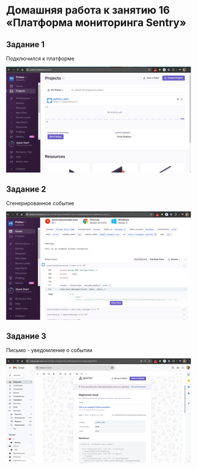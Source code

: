 # Домашняя работа к занятию 16 «Платформа мониторинга Sentry»

## Задание 1

Подключился к платформе

![screen](./screen/Screenshot2024-05-01-184055.png)

## Задание 2

Сгенерированное событие

![screen](./screen/Screenshot2024-05-01-184528.png)

## Задание 3

Письмо - уведомление о событии

![screen](./screen/Screenshot2024-05-01-192954.png)
